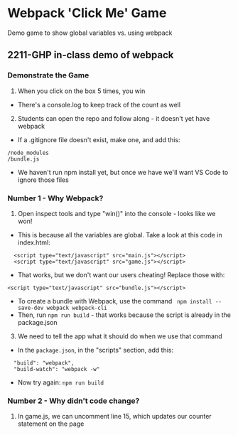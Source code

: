 # Webpack 'Click Me' Game
Demo game to show global variables vs. using webpack
## 2211-GHP in-class demo of webpack

### Demonstrate the Game
1. When you click on the box 5 times, you win
- There's a console.log to keep track of the count as well
2. Students can open the repo and follow along - it doesn't yet have webpack
- If a .gitignore file doesn't exist, make one, and add this:
```
/node_modules
/bundle.js
```
- We haven't run npm install yet, but once we have we'll want VS Code to ignore those files

### Number 1 - Why Webpack?
1. Open inspect tools and type "win()" into the console - looks like we won!
- This is because all the variables are global. Take a look at this code in index.html:
```
  <script type="text/javascript" src="main.js"></script>
  <script type="text/javascript" src="game.js"></script>
```
- That works, but we don't want our users cheating! Replace those with:
```
<script type="text/javascript" src="bundle.js"></script>
```
- To create a bundle with Webpack, use the command ``` npm install --save-dev webpack webpack-cli```
- Then, run ```npm run build``` - that works because the script is already in the package.json

3. We need to tell the app what it should do when we use that command
- In the ```package.json```, in the "scripts" section, add this:
```
  "build": "webpack", 
  "build-watch": "webpack -w"
```
- Now try again: ```npm run build```

### Number 2 - Why didn't code change?
1. In game.js, we can uncomment line 15, which updates our counter statement on the page 
